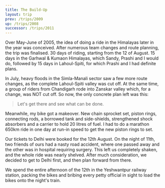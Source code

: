 ```yaml
---
title: The Build-Up
layout: trip
prev: /trips/2009
up: /trips/2008
successor: /trips/2011
---
```


Over May-June of 2005, the idea of doing a ride in the             Himalayas later in the year was conceived. After numerous team             changes and route planning, the trip was finalised. 30 days of             riding, starting from the 12 of August. 15 days in the Garhwal             &amp; Kumaon Himalayas, which Sandy, Prashi and I would do,             followed by 15 days in Lahoul-Spiti, for which Prashi and I had             definite plans.

In July, heavy floods in the Simla-Manali sector saw a few             more route changes, as the complete Lahoul-Spiti valley was cut             off. At the same time, a group of riders from Chandigarh rode             into Zanskar valley which, for a change, was NOT cut off. So             now, the only concrete plan left was this:

>  Let's get there and see what can be done. 

Meanwhile, my bike got a makeover. New chain sprocket set,             piston rings, connecting rods, a borrowed tank and side-shields,             strengthened shock absorbers and a carrier to hold 20 litres of             fuel. I had to do a marathon 650km ride in one day at run-in             speed to get the new piston rings to set.

Our tickets to Delhi were booked for the 12th August. On the             night of 11th, two friends of ours had a nasty road accident,             where one passed away and the other was in hospital requiring             surgery. This left us completely shaken, and the whole ride was             nearly shelved. After much consideration, we decided to get to             Delhi first, and then plan forward from there.

We spend the entire afternoon of the 12th in the Yeshwantpur             railway station, packing the bikes and bribing every petty             official in sight to load the bikes onto the night's train.


